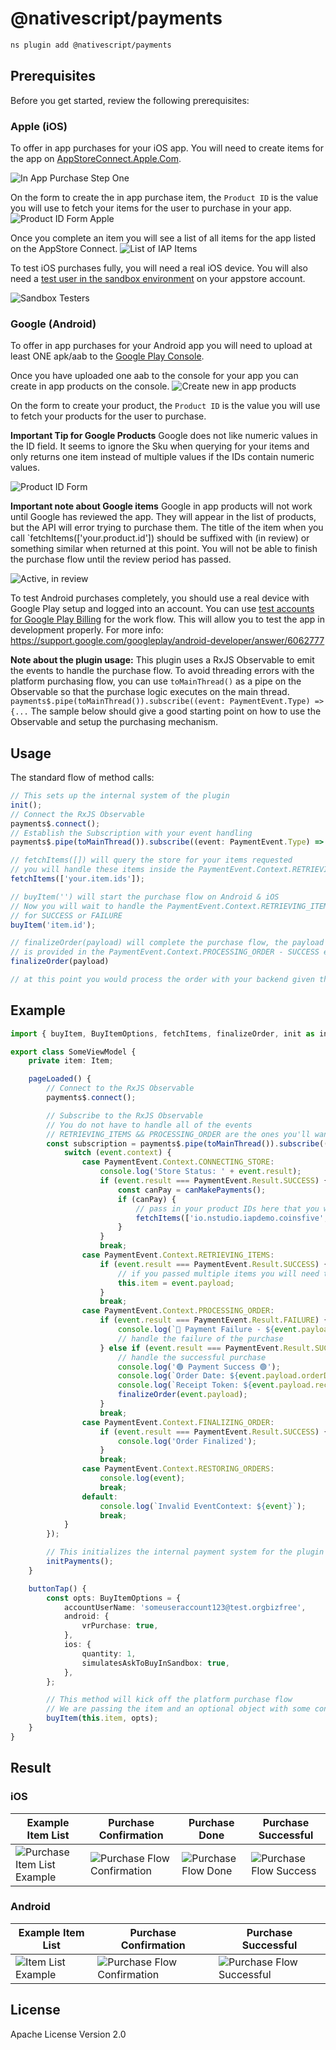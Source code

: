 # @nativescript/payments

```bash
ns plugin add @nativescript/payments
```

## Prerequisites

Before you get started, review the following prerequisites:

### Apple (iOS)

To offer in app purchases for your iOS app. You will need to create items for the app on [AppStoreConnect.Apple.Com](https://appstoreconnect.apple.com).

![In App Purchase Step One](../../assets/payments/images/ios-payments1.png)

On the form to create the in app purchase item, the `Product ID` is the value you will use to fetch your items for the user to purchase in your app.
![Product ID Form Apple](../../assets/payments/images/ios-payments2.png)

Once you complete an item you will see a list of all items for the app listed on the AppStore Connect.
![List of IAP Items](../../assets/payments/images/ios-payments3.png)

To test iOS purchases fully, you will need a real iOS device. You will also need a [test user in the sandbox environment](https://appstoreconnect.apple.com/access/testers) on your appstore account.

![Sandbox Testers](../../assets/payments/images/sandbox-testers.png)

### Google (Android)

To offer in app purchases for your Android app you will need to upload at least ONE apk/aab to the [Google Play Console](https://play.google.com).

Once you have uploaded one aab to the console for your app you can create in app products on the console.
![Create new in app products](../../assets/payments/images/android-payments1.png)

On the form to create your product, the `Product ID` is the value you will use to fetch your products for the user to purchase.

**Important Tip for Google Products**
Google does not like numeric values in the ID field. It seems to ignore the Sku when querying for your items and only returns one item instead of multiple values if the IDs contain numeric values.

![Product ID Form](../../assets/payments/images/android-payments2.png)

**Important note about Google items**
Google in app products will not work until Google has reviewed the app. They will appear in the list of products, but the API will error trying to purchase them. The title of the item when you call `fetchItems(['your.product.id']) should be suffixed with (in review) or something similar when returned at this point. You will not be able to finish the purchase flow until the review period has passed.

![Active, in review](../../assets/payments/images/android-active-inreview.png)

To test Android purchases completely, you should use a real device with Google Play setup and logged into an account. You can use [test accounts
for Google Play Billing](https://developer.android.com/google/play/billing/test) for the work flow. This will allow you to test the app in development properly. For more info: https://support.google.com/googleplay/android-developer/answer/6062777

**Note about the plugin usage:**
This plugin uses a RxJS Observable to emit the events to handle the purchase flow. To avoid threading errors with the platform purchasing flow, you can use `toMainThread()` as a pipe on the Observable so that the purchase logic executes on the main thread. `payments$.pipe(toMainThread()).subscribe((event: PaymentEvent.Type) => {...`
The sample below should give a good starting point on how to use the Observable and setup the purchasing mechanism.

## Usage

The standard flow of method calls:

```typescript
// This sets up the internal system of the plugin
init();
// Connect the RxJS Observable
payments$.connect();
// Establish the Subscription with your event handling
payments$.pipe(toMainThread()).subscribe((event: PaymentEvent.Type) => {...

// fetchItems([]) will query the store for your items requested
// you will handle these items inside the PaymentEvent.Context.RETRIEVING_ITEMS event
fetchItems(['your.item.ids']);

// buyItem('') will start the purchase flow on Android & iOS
// Now you will wait to handle the PaymentEvent.Context.RETRIEVING_ITEMS event
// for SUCCESS or FAILURE
buyItem('item.id');

// finalizeOrder(payload) will complete the purchase flow, the payload argument here
// is provided in the PaymentEvent.Context.PROCESSING_ORDER - SUCCESS event (see below example for detailed usage)
finalizeOrder(payload)

// at this point you would process the order with your backend given the receiptToken from the purchase flow
```

## Example

```typescript
import { buyItem, BuyItemOptions, fetchItems, finalizeOrder, init as initPayments, Item, PaymentEvent, payments$, toMainThread } from '@nativescript/payments';

export class SomeViewModel {
	private item: Item;

	pageLoaded() {
		// Connect to the RxJS Observable
		payments$.connect();

		// Subscribe to the RxJS Observable
		// You do not have to handle all of the events
		// RETRIEVING_ITEMS && PROCESSING_ORDER are the ones you'll want to use to handle the purchase flow
		const subscription = payments$.pipe(toMainThread()).subscribe((event: PaymentEvent.Type) => {
			switch (event.context) {
				case PaymentEvent.Context.CONNECTING_STORE:
					console.log('Store Status: ' + event.result);
					if (event.result === PaymentEvent.Result.SUCCESS) {
						const canPay = canMakePayments();
						if (canPay) {
							// pass in your product IDs here that you want to query for
							fetchItems(['io.nstudio.iapdemo.coinsfive', 'io.nstudio.iapdemo.coinsone', 'io.nstudio.iapdemo.coinsonethousand']);
						}
					}
					break;
				case PaymentEvent.Context.RETRIEVING_ITEMS:
					if (event.result === PaymentEvent.Result.SUCCESS) {
						// if you passed multiple items you will need to handle accordingly for your app
						this.item = event.payload;
					}
					break;
				case PaymentEvent.Context.PROCESSING_ORDER:
					if (event.result === PaymentEvent.Result.FAILURE) {
						console.log(`🛑 Payment Failure - ${event.payload.description} 🛑`);
						// handle the failure of the purchase
					} else if (event.result === PaymentEvent.Result.SUCCESS) {
						// handle the successful purchase
						console.log('🟢 Payment Success 🟢');
						console.log(`Order Date: ${event.payload.orderDate}`);
						console.log(`Receipt Token: ${event.payload.receiptToken}`);
						finalizeOrder(event.payload);
					}
					break;
				case PaymentEvent.Context.FINALIZING_ORDER:
					if (event.result === PaymentEvent.Result.SUCCESS) {
						console.log('Order Finalized');
					}
					break;
				case PaymentEvent.Context.RESTORING_ORDERS:
					console.log(event);
					break;
				default:
					console.log(`Invalid EventContext: ${event}`);
					break;
			}
		});

		// This initializes the internal payment system for the plugin
		initPayments();
	}

	buttonTap() {
		const opts: BuyItemOptions = {
			accountUserName: 'someuseraccount123@test.orgbizfree',
			android: {
				vrPurchase: true,
			},
			ios: {
				quantity: 1,
				simulatesAskToBuyInSandbox: true,
			},
		};

		// This method will kick off the platform purchase flow
		// We are passing the item and an optional object with some configuration
		buyItem(this.item, opts);
	}
}
```

## Result

### iOS

| Example Item List                                                             | Purchase Confirmation                                                         | Purchase Done                                                         | Purchase Successful                                                      |
| ----------------------------------------------------------------------------- | ----------------------------------------------------------------------------- | --------------------------------------------------------------------- | ------------------------------------------------------------------------ |
| ![Purchase Item List Example](../../assets/payments/images/ios-payments4.png) | ![Purchase Flow Confirmation](../../assets/payments/images/ios-payments5.png) | ![Purchase Flow Done](../../assets/payments/images/ios-payments6.png) | ![Purchase Flow Success](../../assets/payments/images/ios-payments7.png) |

### Android

| Example Item List                                                        | Purchase Confirmation                                                             | Purchase Successful                                                             |
| ------------------------------------------------------------------------ | --------------------------------------------------------------------------------- | ------------------------------------------------------------------------------- |
| ![Item List Example](../../assets/payments/images/android-payments3.png) | ![Purchase Flow Confirmation](../../assets/payments/images/android-payments4.png) | ![Purchase Flow Successful](../../assets/payments/images/android-payments5.png) |

## License

Apache License Version 2.0
